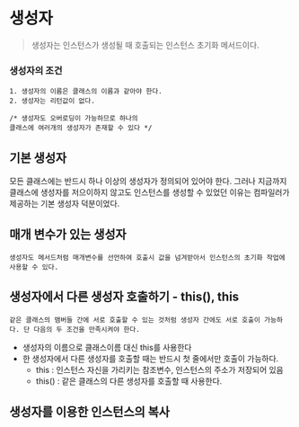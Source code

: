 # 생성자
> 생성자는 인스턴스가 생성될 때 호출되는 인스턴스 초기화 메서드이다.

### 생성자의 조건
    1. 생성자의 이름은 클래스의 이름과 같아야 한다.
    2. 생성자는 리턴값이 없다.
    
    /* 생성자도 오버로딩이 가능하므로 하나의 
    클래스에 여러개의 생성자가 존재할 수 있다 */

## 기본 생성자
모든 클래스에는 반드시 하나 이상의 생성자가 정의되어 있어야 한다. 그러나 지금까지 클래스에 생성자를 저으이하지 않고도
인스턴스를 생성할 수 있었던 이유는 컴파일러가 제공하는 기본 생성자 덕분이었다.

## 매개 변수가 있는 생성자
    생성자도 메서드처럼 매개변수를 선언하여 호출시 값을 넘겨받아서 인스턴스의 초기화 작업에 사용할 수 있다.

## 생성자에서 다른 생성자 호출하기 - this(), this
    같은 클래스의 맴버들 간에 서로 호출할 수 있는 것처럼 생성자 간에도 서로 호출이 가능하다. 단 다음의 두 조건을 만족시켜야 한다.
* 생성자의 이름으로 클래스이름 대신 this를 사용한다
* 한 생성자에서 다른 생성자를 호출할 때는 반드시 첫 줄에서만 호출이 가능하다.
    - this : 인스턴스 자신을 가리키는 참조변수, 인스턴스의 주소가 저장되어 있음
    - this() : 같은 클래스의 다른 생성자를 호출할 때 사용한다.

## 생성자를 이용한 인스턴스의 복사
